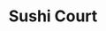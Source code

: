 ---
layout: place
title: Sushi Court
permalink: /north-carolina/fayetteville/sushi-court.html
stateAbbr: NC
stateName: North Carolina
cityName: Fayetteville
seo:
  type: restaurant
  links: null
place_id: ChIJC016PzZrq4kRp1QkARm4KYE
photos:
  - name: >-
      places/ChIJC016PzZrq4kRp1QkARm4KYE/photos/AeeoHcK3F63myo-3gmuTxjlMdhTjOYTjgCUessOZDJQGw7AbIvQFwU3h7B3-tGnpS_2mXGaIckjPWDqpuLQJoHtLruC4KkLWLm2dtqmwOGm6Mbk_KygG2Clccy00lTLB0rkynFxO7bLwwatGRjOlWJ7opldalGV4is-BlnKQTrq8awQfrwKjSK_d75ioVYkKF27iTf4r1UVpr7pSIrxpPCetMVgPNEEzV1RGaOBKtROsoOwYtzqPIKrBQuMAkgko7sCocxHOuq5Ms1hKz8ELrDYVqgf965_a5JoqZnuQw3AxXy0vGg
    widthPx: 4800
    heightPx: 3201
    authorAttributions:
      - displayName: Sushi Court
        uri: https://maps.google.com/maps/contrib/110977796172565358826
        photoUri: >-
          https://lh3.googleusercontent.com/a/ACg8ocJrQniCvBTN2OChqDtE8H74C4RNgsoruA2rLq9TV-UwQ5rBwg=s100-p-k-no-mo
    flagContentUri: >-
      https://www.google.com/local/imagery/report/?cb_client=maps_api_places.places_api&image_key=!1e10!2sAF1QipOHyETi1q31_vH7_TirvZSlTvckpEwOCRnMoEBj&hl=en-US
    googleMapsUri: >-
      https://www.google.com/maps/place//data=!3m4!1e2!3m2!1sAF1QipOHyETi1q31_vH7_TirvZSlTvckpEwOCRnMoEBj!2e10!4m2!3m1!1s0x89ab6b363f7a4d0b:0x8129b819012454a7
  - name: >-
      places/ChIJC016PzZrq4kRp1QkARm4KYE/photos/AeeoHcLm02g52H5-ulbJnd2L3qtxzF4XjTcHeNh8_VhZAbyCEtBFbe4nDwqWRPDDwvtKFI8Eh2L5EZwQRMZDEOrhK6x_ONQu1cqNlEwO76omwzQ3qNi_vYcb5IkNNnXxlrUKSXWbmogEPfRkFtR2eOi9CUyl8hC2uXt_6clJVv80QY4xYVYbwiVvJsqUkxzRo47_wxlC133kM8aHVimyTE5DMZXJuP4otLzwpVMFPF1FldvXQTGRTRUvQytuqaE5awMZ0-p17pMSx4KB2NZ3V4So826CDrFkP7Vtcb72s-5Ic3yrfw
    widthPx: 1500
    heightPx: 1093
    authorAttributions:
      - displayName: Sushi Court
        uri: https://maps.google.com/maps/contrib/110977796172565358826
        photoUri: >-
          https://lh3.googleusercontent.com/a/ACg8ocJrQniCvBTN2OChqDtE8H74C4RNgsoruA2rLq9TV-UwQ5rBwg=s100-p-k-no-mo
    flagContentUri: >-
      https://www.google.com/local/imagery/report/?cb_client=maps_api_places.places_api&image_key=!1e10!2sAF1QipMvTDSztvaS1djc-eGEZJc0gtWvZtqvg8_iw_9L&hl=en-US
    googleMapsUri: >-
      https://www.google.com/maps/place//data=!3m4!1e2!3m2!1sAF1QipMvTDSztvaS1djc-eGEZJc0gtWvZtqvg8_iw_9L!2e10!4m2!3m1!1s0x89ab6b363f7a4d0b:0x8129b819012454a7
  - name: >-
      places/ChIJC016PzZrq4kRp1QkARm4KYE/photos/AeeoHcK4VaxvjpjssEnYKWokxFqaB1jjSoS0GKoHav6bNClaivDwTybQng0R5MPrwWRJXnIFS_fgC0NAusxhQVojg_Gz3CvtBairhG8j-M4-NPaMA2Qm3imGEMJAnpio2Nquq17OFK8mIPfkubcAlP9PX6r4jA0mlBBmwUMO8NCixKeXbiIALcOrmN2BmhwdvhOz1TgPGusJqvuhna0QKsKoB-jvEG60bVLM013MexWzenyeEInRRcEZFiNRgnVnoLHB3QDu03VqGKkLl97Qiv6nahZnZxODz7iI4bIRJd51L6iIWmrMxsXN8iDLBVRT74B1UMC2rNjoEezOybRJhCXgrge0iaml31U8k4SGLZWi_6-RbQ-PF2D1pvPkSQLKg5MBCfDzw4J0wh9O28z7sZb8z0u8E8fPbQ1y188m2HPTNJU
    widthPx: 4032
    heightPx: 3024
    authorAttributions:
      - displayName: Chris Clayborn
        uri: https://maps.google.com/maps/contrib/111653691043143091629
        photoUri: >-
          https://lh3.googleusercontent.com/a/ACg8ocJC-MJts4-kybG6sQ2HfJSQdYUfF-jhVUhkMIQBzbL1GlEebw=s100-p-k-no-mo
    flagContentUri: >-
      https://www.google.com/local/imagery/report/?cb_client=maps_api_places.places_api&image_key=!1e10!2sCIHM0ogKEICAgIDzx_OTIg&hl=en-US
    googleMapsUri: >-
      https://www.google.com/maps/place//data=!3m4!1e2!3m2!1sCIHM0ogKEICAgIDzx_OTIg!2e10!4m2!3m1!1s0x89ab6b363f7a4d0b:0x8129b819012454a7
  - name: >-
      places/ChIJC016PzZrq4kRp1QkARm4KYE/photos/AeeoHcJo7ea6Ww5we-qzxBQiIqajNXrT9do6vkxE2Vsg8qXoouQ35Qv2mZCEn43vyCaR7TWPeL_cVZzvv2OqiYqFZ84egpcMNtn0fjCJcl9jaCcgyTaksv8o4nFgloEkiqlrUYJiLpso8JtpLQpUWYarV0UY974VYLQpXy3M2ditHTY6H-h-HqN9r-oBZcMgStu77SUXC_IyXyhVzmOayh1xWkuASyrN35Zk8R8cB4FsPBK8h9mV47t0DXuW1Mirhe5MKUPNtxUJKO3YdwkGz63K4uKK4CZmHfyRfjjdWl1KIBlcAnV_7-gjxTqSAxZc5BVSIj5CiL3ia2P7twu08-KomjgamUijJ6qg0prMHWLYtlAWdVm1N2hxCm6vq5BFL0BWrInYJwqqjcgufea0IqyU-2FwFR4IuMFCIiGlWidsSvEyXgER
    widthPx: 3024
    heightPx: 4032
    authorAttributions:
      - displayName: Nadia
        uri: https://maps.google.com/maps/contrib/108864562883083708416
        photoUri: >-
          https://lh3.googleusercontent.com/a-/ALV-UjUCu1MO4WbUACtqISuk6hfPl7qEY8mSbjKgtsZWHB79Lwog4p8J=s100-p-k-no-mo
    flagContentUri: >-
      https://www.google.com/local/imagery/report/?cb_client=maps_api_places.places_api&image_key=!1e10!2sCIHM0ogKEICAgIDns4fdqAE&hl=en-US
    googleMapsUri: >-
      https://www.google.com/maps/place//data=!3m4!1e2!3m2!1sCIHM0ogKEICAgIDns4fdqAE!2e10!4m2!3m1!1s0x89ab6b363f7a4d0b:0x8129b819012454a7
  - name: >-
      places/ChIJC016PzZrq4kRp1QkARm4KYE/photos/AeeoHcKDwvyLP8vGcHhaT20ufGYI250GhPzrGiu8r9i6Yl1Qz4kO9r5hoeDr2oJoGm2MSKdEtJbJkQ05-leUF9MXoLyekEu-d1TEk4sUeDKXPqqfrdiKzfOLwHojuH3db9O0eBJpcNRwrrzhF-5_ogJsf0JEKiwPVWNaOWpKSwQ-QJucKjns8IKyJUXIAvelKcyAJSxLyG4GdPMBiiYmnJzE5dJAw_zkczZWGrTLugF_bKzFldsWT69S9D-ZbYLYb-e37mlrlFLN-G0XC0VcJ9N793Pg-oT4uaPGLHG8Dk7of3by1DjIGMz6juTsWnnPrtrvjhtNOJUv2gtPVAXW9N3kPzDBUdPKpuHEtYUzXVNxzi-5_-0I17NeuqSzD4pjhxNBNbUq56uEYmMODN-M9wcKv_uCGrQb_DZOjxmkJXwWwSntMw
    widthPx: 4800
    heightPx: 3600
    authorAttributions:
      - displayName: Shakisha Brewington
        uri: https://maps.google.com/maps/contrib/105449946587001503016
        photoUri: >-
          https://lh3.googleusercontent.com/a-/ALV-UjUCxvKJs1PUmyGEuDxLtzH0rzkSOJpZye_jaGNBHa32M90sp1Qq=s100-p-k-no-mo
    flagContentUri: >-
      https://www.google.com/local/imagery/report/?cb_client=maps_api_places.places_api&image_key=!1e10!2sCIHM0ogKEICAgICZ0N29Mg&hl=en-US
    googleMapsUri: >-
      https://www.google.com/maps/place//data=!3m4!1e2!3m2!1sCIHM0ogKEICAgICZ0N29Mg!2e10!4m2!3m1!1s0x89ab6b363f7a4d0b:0x8129b819012454a7
  - name: >-
      places/ChIJC016PzZrq4kRp1QkARm4KYE/photos/AeeoHcIL24xWdRDOhiyvPAPb0tJ7B2pR4-INN2XNoKsuHFdJSAS5OrKUET2Ae3HKJHm-gd7apwkq0ViWi3-rN_R3gonfMJf9TdMRU2Iq8liP2SNVyHQtpE_wNWdPfw3foVsL2_8IGwrUHKpOElvY1qStKHj9QSGZl7oQ7DjoywtCYCYU28y8C4BlG9Zg6M1Y23iEHrLfGjHdD94aEyovO_mqUw6GbIVAyf5tW6UYaMrFr4-KhIfIX-akUNilfRC1GIzbpXq9GLAfpeWPBaO-J_Wr9xieeFk3MBbP66k2b_5j45Y5c6Db5dPcZnMPTqeQHziD1Pl9dNxJE1WhKmcn1eEfUTLOLRwAiF43NSV62RkTi_G9GAtQrlwz3t1-eBglWOHVXvj9qAoGEYpD_MHpseKih6GZOGi2Y_8FdTGUBH4uIZkS_g
    widthPx: 3000
    heightPx: 4000
    authorAttributions:
      - displayName: Biwi S
        uri: https://maps.google.com/maps/contrib/106613554024853407592
        photoUri: >-
          https://lh3.googleusercontent.com/a-/ALV-UjWkQaKN-7aIkpPKFMLMMWDUi8YWk0GqK7e2tJZ-O4tU8gH7mSKJkA=s100-p-k-no-mo
    flagContentUri: >-
      https://www.google.com/local/imagery/report/?cb_client=maps_api_places.places_api&image_key=!1e10!2sCIHM0ogKEICAgICfufjQXQ&hl=en-US
    googleMapsUri: >-
      https://www.google.com/maps/place//data=!3m4!1e2!3m2!1sCIHM0ogKEICAgICfufjQXQ!2e10!4m2!3m1!1s0x89ab6b363f7a4d0b:0x8129b819012454a7
  - name: >-
      places/ChIJC016PzZrq4kRp1QkARm4KYE/photos/AeeoHcLBTmVD_IhkuPB-Qxq9eE23xhwSAmWEEVlWCzvCJIhaweJsKXFjkhnLwnhH7uKNVIGkAQGM6ZBVJT7T87UCfteCUNUTODTZw6pnKL17mz0xXN7XzROp227el2uQF-dyjkF12gPvPVg8KS-HW3tl9SQViPo-hj0Y4xbzEaYp2dlOeQ_T8QmlOuIADZuRfwZNn2YvrrX-wmZ853kHfCGeLmp8LHXOzBSfnCAVRCBC05ZjvWB2x5pHv5ghqTqxb1eN2a4I2FR_NTDsFlFyIxn5m3f2ZRmV1p8j1FAowyB_3itrFP13YoRJJj21TDn-u9y4D5fDkDaSk2msc8_XsymdwD9Sb6mahLbBBaJ2mby_9Zl2W_A3EnFv3FUy0jby7kd5kLpaHKATAycPtcDAKlhcItHo8dW7TD2IFHN0rcoSNes
    widthPx: 4032
    heightPx: 3024
    authorAttributions:
      - displayName: Giana Berrios
        uri: https://maps.google.com/maps/contrib/112498468844063995754
        photoUri: >-
          https://lh3.googleusercontent.com/a-/ALV-UjU4tGYXJjIpHRUHHMC_jniJdYuB0kilfO0DLIFrAwUeOlBL3kiw-A=s100-p-k-no-mo
    flagContentUri: >-
      https://www.google.com/local/imagery/report/?cb_client=maps_api_places.places_api&image_key=!1e10!2sCIHM0ogKEICAgIDaxvHpKw&hl=en-US
    googleMapsUri: >-
      https://www.google.com/maps/place//data=!3m4!1e2!3m2!1sCIHM0ogKEICAgIDaxvHpKw!2e10!4m2!3m1!1s0x89ab6b363f7a4d0b:0x8129b819012454a7
  - name: >-
      places/ChIJC016PzZrq4kRp1QkARm4KYE/photos/AeeoHcLEiaT_5KWwQW8QgFGT0O4kB36kmBZMBZmsBUNzIkuGGPKmTnS2sbMq5V2iBwih6YndxjP0nLU9vawtiBpZr8VCQJtad4q5I9LMbYPYk3B-nx9skWUxCrIsxkOrSuY73pMY7fshFdw0QW0MqracNHsHXiCUHvqWe5tqqlq_9vDFWRv937kWjy4iZioeeF2HflzUj3Kuw5TW-05rvY5NN_uQCKSZ9T98b6P6dru7GT0NYE3ISICQwRL6AUi9I-mc2ZvCgubl0EinnAi9145RZwRgA5iNIWc9YiJmxG3RG-_Q5cQpKR4GZU8UOFPdTGcPT1zFK0OhSZ5pZdyTzY7tT_gcx-IaCw7_irigJB26l2oDK8wra3jwicmpfz9J1KChZt9oXuJdPqLwZDW0zoFlXwrvTyRTgMXI70O9t0r92U0Bd-A
    widthPx: 4032
    heightPx: 1960
    authorAttributions:
      - displayName: L.T. Fludd
        uri: https://maps.google.com/maps/contrib/107938746634178529733
        photoUri: >-
          https://lh3.googleusercontent.com/a-/ALV-UjWW5db-V2MX5xVOuXxCCpWlgOP2BjrQUEAKMrKjhdSud8dI5HDK0g=s100-p-k-no-mo
    flagContentUri: >-
      https://www.google.com/local/imagery/report/?cb_client=maps_api_places.places_api&image_key=!1e10!2sCIHM0ogKEICAgIC2iPPHwAE&hl=en-US
    googleMapsUri: >-
      https://www.google.com/maps/place//data=!3m4!1e2!3m2!1sCIHM0ogKEICAgIC2iPPHwAE!2e10!4m2!3m1!1s0x89ab6b363f7a4d0b:0x8129b819012454a7
  - name: >-
      places/ChIJC016PzZrq4kRp1QkARm4KYE/photos/AeeoHcIX23Z-0FIsKUS2yOaxkP3uyB3_dWQmnFNhcEBypXq0cbR9j7zdxjqeyfNVL6L0xWuUMfJ0-YZez8SfQ-o6C5TYGHH-N4Uj9xpdkjNM-VBDU8rK5kqdGepMaqFNr_TOBS4iwrq5AZB40SLsDYJxYri3b20RUp1YYHSQNv5xEyztC_t5khpG1ZEFV9PAlZy24vnG3nyEXzLXI0wXpRk668wU__dYGKQjivSZ93FJsUkckVsYw1vqj4Sf8F7FtpdspouQ8khiBdBgkWAc76hCvLJIQrwEvMA-ZC02sK1Y0Mv97TqBy5726EcIvCXtfQZLCNzEg0_2kiV3mmyH2hzbNI3Gox1wOJCzw2KfqzkC_aqKlX1ti--7zJyiOnDt967xctYzt1iJvfYcaEs8riRMqUYCiMFTrssZUljOi13CoZfN2A
    widthPx: 3024
    heightPx: 4032
    authorAttributions:
      - displayName: Mani Williams
        uri: https://maps.google.com/maps/contrib/101842630306320197687
        photoUri: >-
          https://lh3.googleusercontent.com/a-/ALV-UjUI_b6om7YtxUDzcVvKnaAW6S2DIXpJpkBD8H0tllLdzcHxlN-n-g=s100-p-k-no-mo
    flagContentUri: >-
      https://www.google.com/local/imagery/report/?cb_client=maps_api_places.places_api&image_key=!1e10!2sCIHM0ogKEICAgID7r6TNdg&hl=en-US
    googleMapsUri: >-
      https://www.google.com/maps/place//data=!3m4!1e2!3m2!1sCIHM0ogKEICAgID7r6TNdg!2e10!4m2!3m1!1s0x89ab6b363f7a4d0b:0x8129b819012454a7
  - name: >-
      places/ChIJC016PzZrq4kRp1QkARm4KYE/photos/AeeoHcJ6okvuJ2NpaaTFudyru9cJrN-_fesI3eOZWwP6NPf4LJbw3JqFXMFz7JiZ_PCgADKLwBSXgaUxUcNWJQNwmpTt4YMFCL5AAc3E190E0S2Y4R8DKSRo3HWBECZYwuGoBVoh9Ie5M7HjoDjQyqOl0YJ_vr4qm8tg8Ti0cz6JOoRO2HzzInjvC_iZHjFAvrSkXwV4FxA9R5RdM4qCCeKex53gBTb8fUDNEJ6xjtG6EuYb08IJyu8x8CEyqvze1KrpcjzFJHM4U_6_Vi1ddTmNem31d_AHf93oqzdf4rHS6Se-1g
    widthPx: 4800
    heightPx: 3201
    authorAttributions:
      - displayName: Sushi Court
        uri: https://maps.google.com/maps/contrib/110977796172565358826
        photoUri: >-
          https://lh3.googleusercontent.com/a/ACg8ocJrQniCvBTN2OChqDtE8H74C4RNgsoruA2rLq9TV-UwQ5rBwg=s100-p-k-no-mo
    flagContentUri: >-
      https://www.google.com/local/imagery/report/?cb_client=maps_api_places.places_api&image_key=!1e10!2sAF1QipM6es5_rMgwfmXBkGWu2bWZ7mY_uYuE2pQEIWe1&hl=en-US
    googleMapsUri: >-
      https://www.google.com/maps/place//data=!3m4!1e2!3m2!1sAF1QipM6es5_rMgwfmXBkGWu2bWZ7mY_uYuE2pQEIWe1!2e10!4m2!3m1!1s0x89ab6b363f7a4d0b:0x8129b819012454a7
address: 251 Westwood Shopping Center, Fayetteville, NC 28314, USA
street: 251 Westwood Shopping Center
city: Fayetteville
state: NC
zip: '28314'
country: USA
neighborhood: Terry Sanford
latitude: '35.065853'
longitude: '-78.953565'
accessibility_options:
  wheelchairAccessibleParking: true
  wheelchairAccessibleEntrance: true
  wheelchairAccessibleRestroom: true
  wheelchairAccessibleSeating: true
business_status: OPERATIONAL
name: Sushi Court
google_maps_links:
  directionsUri: >-
    https://www.google.com/maps/dir//''/data=!4m7!4m6!1m1!4e2!1m2!1m1!1s0x89ab6b363f7a4d0b:0x8129b819012454a7!3e0
  placeUri: https://maps.google.com/?cid=9307172522470692007
  writeAReviewUri: >-
    https://www.google.com/maps/place//data=!4m3!3m2!1s0x89ab6b363f7a4d0b:0x8129b819012454a7!12e1
  reviewsUri: >-
    https://www.google.com/maps/place//data=!4m4!3m3!1s0x89ab6b363f7a4d0b:0x8129b819012454a7!9m1!1b1
  photosUri: >-
    https://www.google.com/maps/place//data=!4m3!3m2!1s0x89ab6b363f7a4d0b:0x8129b819012454a7!10e5
primary_type: Japanese Restaurant
opening_hours:
  regular: null
  current: null
secondary_opening_hours:
  regular:
    weekdayDescriptions: null
    type: null
  current:
    weekdayDescriptions: null
    type: null
phone: (910) 868-8468
price_level: PRICE_LEVEL_MODERATE
price_range: $10 &ndash; $20
rating: '4.1'
rating_count: 0
website: null
description: >-
  Explore Sushi Court in Fayetteville, NC$$$Nestled in Fayetteville, NC, Sushi
  Court stands out as a welcoming Japanese restaurant offering fresh sushi and
  hibachi options that appeal to those seeking authentic flavors in a casual
  setting. This spot features a relaxed atmosphere perfect for families, with
  ample accessibility features like wheelchair-friendly entrances and seating to
  ensure everyone feels included. Diners can enjoy a variety of hot dishes such
  as teriyaki and noodles alongside creative rolls, all prepared with an
  emphasis on quality ingredients that highlight the best of Japanese cuisine.
  The kid-friendly vibe makes it a great choice for anyone looking for sushi
  places near me that balance taste and convenience. Whether you're in the mood
  for a quick meal or a laid-back dinner, this restaurant delivers on
  affordability and variety, making it a top pick among local Japanese eateries.
generative_summary: >-
  Explore Sushi Court in Fayetteville, NC$$$Nestled in Fayetteville, NC, Sushi
  Court stands out as a welcoming Japanese restaurant offering fresh sushi and
  hibachi options that appeal to those seeking authentic flavors in a casual
  setting. This spot features a relaxed atmosphere perfect for families, with
  ample accessibility features like wheelchair-friendly entrances and seating to
  ensure everyone feels included. Diners can enjoy a variety of hot dishes such
  as teriyaki and noodles alongside creative rolls, all prepared with an
  emphasis on quality ingredients that highlight the best of Japanese cuisine.
  The kid-friendly vibe makes it a great choice for anyone looking for sushi
  places near me that balance taste and convenience. Whether you're in the mood
  for a quick meal or a laid-back dinner, this restaurant delivers on
  affordability and variety, making it a top pick among local Japanese eateries.
generative_disclosure: Summarized by AI using the Grok-3-Mini model.
reviews:
  - name: >-
      places/ChIJC016PzZrq4kRp1QkARm4KYE/reviews/ChdDSUhNMG9nS0VJQ0FnTUR3aU1PU3l3RRAB
    relativePublishTimeDescription: 3 weeks ago
    rating: 5
    text:
      text: >-
        First time visit to Sushi Court and will definitely dine in again.
        Everyone was very nice, attentive, and respectful. Food was amazing. My
        wife and I love sushi and Japanese food all around, and have so far been
        unimpressed with many of the other places in Fayetteville. After dining
        in tonight around 8:30, we've found our new go to sushi restaurant. We
        ordered a steak hibachi meal to share as well as two sushi rolls to
        share. The food arrived very shortly after ordering and we were
        astonished (to say the least) at the sizes of the portions. Both of our
        rolls were almost double the size of many other restaurants rolls for
        less than they would've cost at those same restaurants.  Even our shared
        hibachi dish was large enough that we were unable to finish it. The best
        part of the entire experience is that you could taste the freshness of
        the food in each and every bite. For the amount of food that we
        received, and the price of our drinks, we spent less than $50 dollars.
        I've never ordered dinner for two at a Japanese restaurant without
        spending significantly more money than that. All in all, this was a very
        delightful dining experience and we're excited to come back again soon!
      languageCode: en
    originalText:
      text: >-
        First time visit to Sushi Court and will definitely dine in again.
        Everyone was very nice, attentive, and respectful. Food was amazing. My
        wife and I love sushi and Japanese food all around, and have so far been
        unimpressed with many of the other places in Fayetteville. After dining
        in tonight around 8:30, we've found our new go to sushi restaurant. We
        ordered a steak hibachi meal to share as well as two sushi rolls to
        share. The food arrived very shortly after ordering and we were
        astonished (to say the least) at the sizes of the portions. Both of our
        rolls were almost double the size of many other restaurants rolls for
        less than they would've cost at those same restaurants.  Even our shared
        hibachi dish was large enough that we were unable to finish it. The best
        part of the entire experience is that you could taste the freshness of
        the food in each and every bite. For the amount of food that we
        received, and the price of our drinks, we spent less than $50 dollars.
        I've never ordered dinner for two at a Japanese restaurant without
        spending significantly more money than that. All in all, this was a very
        delightful dining experience and we're excited to come back again soon!
      languageCode: en
    authorAttribution:
      displayName: Tyler Murray
      uri: https://www.google.com/maps/contrib/112074973759974671277/reviews
      photoUri: >-
        https://lh3.googleusercontent.com/a-/ALV-UjUkmPm4eg_9kLstc5l9xeVqIcB07_sF5Mc7NSbxEMaLft_b-os=s128-c0x00000000-cc-rp-mo-ba2
    publishTime: '2025-03-23T02:05:32.861486Z'
    flagContentUri: >-
      https://www.google.com/local/review/rap/report?postId=ChdDSUhNMG9nS0VJQ0FnTUR3aU1PU3l3RRAB&d=17924085&t=1
    googleMapsUri: >-
      https://www.google.com/maps/reviews/data=!4m6!14m5!1m4!2m3!1sChdDSUhNMG9nS0VJQ0FnTUR3aU1PU3l3RRAB!2m1!1s0x89ab6b363f7a4d0b:0x8129b819012454a7
  - name: >-
      places/ChIJC016PzZrq4kRp1QkARm4KYE/reviews/ChdDSUhNMG9nS0VJQ0FnSUR2cWFXY2dnRRAB
    relativePublishTimeDescription: 3 months ago
    rating: 5
    text:
      text: >-
        I usually order the bento box when I come here, because it fills you up
        quickly and it taste good. Today, I ordered something different. I tried
        the Spicy Seafood Noodles. It was amazing. Another favorite food on the
        menu. I would recommend if you’re a spicy seafood lover.

        P.S. Phenomenal service
      languageCode: en
    originalText:
      text: >-
        I usually order the bento box when I come here, because it fills you up
        quickly and it taste good. Today, I ordered something different. I tried
        the Spicy Seafood Noodles. It was amazing. Another favorite food on the
        menu. I would recommend if you’re a spicy seafood lover.

        P.S. Phenomenal service
      languageCode: en
    authorAttribution:
      displayName: David Shim
      uri: https://www.google.com/maps/contrib/100364384970603650448/reviews
      photoUri: >-
        https://lh3.googleusercontent.com/a/ACg8ocIM4q9y6kbOTx6E5p6PCTO6b-b3vE8yAyiiJkA1F4iWYrY0uA=s128-c0x00000000-cc-rp-mo
    publishTime: '2024-12-21T18:36:05.106679Z'
    flagContentUri: >-
      https://www.google.com/local/review/rap/report?postId=ChdDSUhNMG9nS0VJQ0FnSUR2cWFXY2dnRRAB&d=17924085&t=1
    googleMapsUri: >-
      https://www.google.com/maps/reviews/data=!4m6!14m5!1m4!2m3!1sChdDSUhNMG9nS0VJQ0FnSUR2cWFXY2dnRRAB!2m1!1s0x89ab6b363f7a4d0b:0x8129b819012454a7
  - name: >-
      places/ChIJC016PzZrq4kRp1QkARm4KYE/reviews/ChZDSUhNMG9nS0VJQ0FnSUNQOE9YM2FREAE
    relativePublishTimeDescription: 4 months ago
    rating: 2
    text:
      text: >-
        Update your online menu, this is completely irresponsible. I have a
        severe shellfish allergy, having gone into anaphylaxis once before in my
        life.


        Placed an order over the phone via this online menu.

        I ordered the crunchy salmon roll.

        I took a bite in the car.

        Mouth started tingling.

        Finished my errands, got home, went to take a second bite and
        immediately spit out what was IMITATION CRAB. Nowhere is this listed.
        Not all imitation crab is shellfish free and clearly this isn’t.


        When I called, the lady who answered said “yeah, so our menu shows that
        there’s crab stick in it.  Oh, anyways yeah you can have my manager.”


        The manager was just as helpful as she was.

        Forget the wasted money this place is refusing to return, UPDATE YOUR
        MENU FOR THE SAFETY OF OTHERS. Completely irresponsible.


        Edit; So it took the manager talking to the owner to exercise any sort
        of wherewithal in how to handle a situation such as this. Received a
        call back after writing this review where refund or store credit was
        offered after I was made sure the entire staff is just so sorry about
        this (yeah I’m sure the one who answered the phone and told me I was
        lying was real apologetic, lol!)

        Then I was told I need to inform staff of my allergies. Absolutely.
        Totally fair. Normally I do. Especially when ordering something stating
        there is imitation crab. Call me uncultured but I’ve lived with this
        allergy for 34 years and in the history of a tuna roll or salmon roll
        explicitly called that, there is never crab anything. Sure, rolls with
        tuna and crab plus other things exist. But they aren’t called a tuna
        roll. Or a salmon roll.


        Anyways, an extra star for trying but still pitiful all around.
      languageCode: en
    originalText:
      text: >-
        Update your online menu, this is completely irresponsible. I have a
        severe shellfish allergy, having gone into anaphylaxis once before in my
        life.


        Placed an order over the phone via this online menu.

        I ordered the crunchy salmon roll.

        I took a bite in the car.

        Mouth started tingling.

        Finished my errands, got home, went to take a second bite and
        immediately spit out what was IMITATION CRAB. Nowhere is this listed.
        Not all imitation crab is shellfish free and clearly this isn’t.


        When I called, the lady who answered said “yeah, so our menu shows that
        there’s crab stick in it.  Oh, anyways yeah you can have my manager.”


        The manager was just as helpful as she was.

        Forget the wasted money this place is refusing to return, UPDATE YOUR
        MENU FOR THE SAFETY OF OTHERS. Completely irresponsible.


        Edit; So it took the manager talking to the owner to exercise any sort
        of wherewithal in how to handle a situation such as this. Received a
        call back after writing this review where refund or store credit was
        offered after I was made sure the entire staff is just so sorry about
        this (yeah I’m sure the one who answered the phone and told me I was
        lying was real apologetic, lol!)

        Then I was told I need to inform staff of my allergies. Absolutely.
        Totally fair. Normally I do. Especially when ordering something stating
        there is imitation crab. Call me uncultured but I’ve lived with this
        allergy for 34 years and in the history of a tuna roll or salmon roll
        explicitly called that, there is never crab anything. Sure, rolls with
        tuna and crab plus other things exist. But they aren’t called a tuna
        roll. Or a salmon roll.


        Anyways, an extra star for trying but still pitiful all around.
      languageCode: en
    authorAttribution:
      displayName: Tor New
      uri: https://www.google.com/maps/contrib/102354682553579475179/reviews
      photoUri: >-
        https://lh3.googleusercontent.com/a/ACg8ocJicqutNkHMQt8M4UiacpnEHEpPjdvD2O8C8qjDwPSm53gmow=s128-c0x00000000-cc-rp-mo
    publishTime: '2024-11-22T21:16:41.755742Z'
    flagContentUri: >-
      https://www.google.com/local/review/rap/report?postId=ChZDSUhNMG9nS0VJQ0FnSUNQOE9YM2FREAE&d=17924085&t=1
    googleMapsUri: >-
      https://www.google.com/maps/reviews/data=!4m6!14m5!1m4!2m3!1sChZDSUhNMG9nS0VJQ0FnSUNQOE9YM2FREAE!2m1!1s0x89ab6b363f7a4d0b:0x8129b819012454a7
  - name: >-
      places/ChIJC016PzZrq4kRp1QkARm4KYE/reviews/ChdDSUhNMG9nS0VJQ0FnTUNBd1ByRG1RRRAB
    relativePublishTimeDescription: 2 months ago
    rating: 2
    text:
      text: >-
        I had high hopes for this restaurant based on its excellent ratings, but
        my experience with the Beef Ramen was disappointing. I expected either
        Chinese-style wheat noodles or soba noodles, but instead, it was made
        with instant Top Ramen-like noodles. Although the noodles were delivered
        separately from the soup, they were overcooked and soggy. The bulgogi
        was underwhelming, lacking flavor and featuring limited meat.
        Additionally, the egg was overcooked, and the vegetables were mushy.


        I also tried the steamed gyoza, which initially looked enticing.
        However, I quickly realized they were water-boiled instead of properly
        steamed, resulting in a pool of water at the bottom of the container
        that made the gyoza tasteless. The dipping sauce, while sweet, missed
        the mark on the savory flavor I expected.


        My co-worker ordered the Bento with Chicken and Shrimp, and while I
        can’t offer a full review on that dish, she expressed her
        dissatisfaction. Before I make a final judgment on the restaurant, I
        plan to give Sushi Court another chance. It’s possible today was just an
        “off” day or that dining in person could offer a better experience than
        ordering through DoorDash. Hopefully, I’ll have a better experience next
        time.
      languageCode: en
    originalText:
      text: >-
        I had high hopes for this restaurant based on its excellent ratings, but
        my experience with the Beef Ramen was disappointing. I expected either
        Chinese-style wheat noodles or soba noodles, but instead, it was made
        with instant Top Ramen-like noodles. Although the noodles were delivered
        separately from the soup, they were overcooked and soggy. The bulgogi
        was underwhelming, lacking flavor and featuring limited meat.
        Additionally, the egg was overcooked, and the vegetables were mushy.


        I also tried the steamed gyoza, which initially looked enticing.
        However, I quickly realized they were water-boiled instead of properly
        steamed, resulting in a pool of water at the bottom of the container
        that made the gyoza tasteless. The dipping sauce, while sweet, missed
        the mark on the savory flavor I expected.


        My co-worker ordered the Bento with Chicken and Shrimp, and while I
        can’t offer a full review on that dish, she expressed her
        dissatisfaction. Before I make a final judgment on the restaurant, I
        plan to give Sushi Court another chance. It’s possible today was just an
        “off” day or that dining in person could offer a better experience than
        ordering through DoorDash. Hopefully, I’ll have a better experience next
        time.
      languageCode: en
    authorAttribution:
      displayName: Ming Drogos
      uri: https://www.google.com/maps/contrib/110849219882204036146/reviews
      photoUri: >-
        https://lh3.googleusercontent.com/a-/ALV-UjWlXdt9_e5C79rWVqDJHW9JwxF-MQAoAHGZKMamx-j0BjdZWIV_QQ=s128-c0x00000000-cc-rp-mo-ba4
    publishTime: '2025-01-28T18:40:39.565398Z'
    flagContentUri: >-
      https://www.google.com/local/review/rap/report?postId=ChdDSUhNMG9nS0VJQ0FnTUNBd1ByRG1RRRAB&d=17924085&t=1
    googleMapsUri: >-
      https://www.google.com/maps/reviews/data=!4m6!14m5!1m4!2m3!1sChdDSUhNMG9nS0VJQ0FnTUNBd1ByRG1RRRAB!2m1!1s0x89ab6b363f7a4d0b:0x8129b819012454a7
  - name: >-
      places/ChIJC016PzZrq4kRp1QkARm4KYE/reviews/ChdDSUhNMG9nS0VJQ0FnSUNmdWZqUTdRRRAB
    relativePublishTimeDescription: 3 months ago
    rating: 5
    text:
      text: >-
        Sushi Court isn't super large, but it is really cute and authentic
        looking inside. The food was absolutely amazing. I had the chicken ramen
        bowl and steamed dumplings, and my boyfriend had me so soup and a Bento
        Box. Both dishes had portion sizes large enough to fill us up as well as
        take some home. Probably one of the better ramen places I've had here in
        Fayetteville.
      languageCode: en
    originalText:
      text: >-
        Sushi Court isn't super large, but it is really cute and authentic
        looking inside. The food was absolutely amazing. I had the chicken ramen
        bowl and steamed dumplings, and my boyfriend had me so soup and a Bento
        Box. Both dishes had portion sizes large enough to fill us up as well as
        take some home. Probably one of the better ramen places I've had here in
        Fayetteville.
      languageCode: en
    authorAttribution:
      displayName: Biwi S
      uri: https://www.google.com/maps/contrib/106613554024853407592/reviews
      photoUri: >-
        https://lh3.googleusercontent.com/a-/ALV-UjWkQaKN-7aIkpPKFMLMMWDUi8YWk0GqK7e2tJZ-O4tU8gH7mSKJkA=s128-c0x00000000-cc-rp-mo-ba4
    publishTime: '2024-12-30T17:12:25.531858Z'
    flagContentUri: >-
      https://www.google.com/local/review/rap/report?postId=ChdDSUhNMG9nS0VJQ0FnSUNmdWZqUTdRRRAB&d=17924085&t=1
    googleMapsUri: >-
      https://www.google.com/maps/reviews/data=!4m6!14m5!1m4!2m3!1sChdDSUhNMG9nS0VJQ0FnSUNmdWZqUTdRRRAB!2m1!1s0x89ab6b363f7a4d0b:0x8129b819012454a7
review_summary: >-
  What People Are Buzzing About$$$Visitors to this sushi spot often rave about
  the generous portions and fresh flavors that make meals feel like a real
  treat, with many highlighting the tasty rolls and hibachi dishes as standout
  favorites for sushi enthusiasts. While some folks appreciate the quick service
  and overall value, especially for families or groups, a few mentions point to
  occasional inconsistencies, like with certain noodle dishes or menu details
  that could use a tweak for better accuracy. Overall, the vibe is positive,
  with plenty of praise for how it keeps things affordable without skimping on
  taste, encouraging repeat visits for those hunting for the best sushi near me.
  It's clear that the welcoming staff and variety of options keep the energy
  upbeat, though keeping an eye on specifics like ingredient listings could
  elevate the experience even more. If you're exploring Japanese places near me,
  this one earns solid nods for its reliable hits and approachable vibe.
review_disclosure: Summarized by AI using the Grok-3-Mini model.
parking_options:
  freeParkingLot: true
  freeStreetParking: true
  valetParking: false
payment_options:
  acceptsCreditCards: true
  acceptsDebitCards: true
  acceptsCashOnly: false
  acceptsNfc: true
allow_dogs: null
curbside_pickup: null
delivery: true
dine_in: true
good_for_children: null
good_for_groups: true
good_for_sports: false
live_music: false
menu_for_children: true
outdoor_seating: false
reservable: true
restroom: true
serves_beer: true
serves_breakfast: false
serves_brunch: null
serves_cocktails: null
serves_coffee: null
serves_dinner: true
serves_dessert: true
serves_lunch: true
serves_vegetarian_food: true
serves_wine: true
takeout: true
update_category: pro
places_description: >-
  This warmly lit Japanese restaurant serves sushi rolls & hot items like
  teriyaki, hibachi & noodles.

---